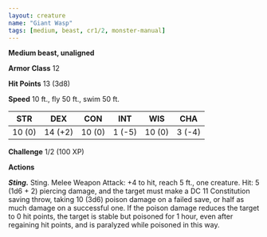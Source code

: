 ```yaml
---
layout: creature
name: "Giant Wasp"
tags: [medium, beast, cr1/2, monster-manual]
---
```


**Medium beast, unaligned**

**Armor Class** 12

**Hit Points** 13 (3d8)

**Speed** 10 ft., fly 50 ft., swim 50 ft.

|   STR   |   DEX   |   CON   |   INT   |   WIS   |   CHA   |
|:-----:|:-----:|:-----:|:-----:|:-----:|:-----:|
| 10 (0) | 14 (+2) | 10 (0) | 1 (-5) | 10 (0) | 3 (-4) |

**Challenge** 1/2 (100 XP)

**Actions**

***Sting.*** Sting. Melee Weapon Attack: +4 to hit, reach 5 ft., one creature. Hit: 5 (1d6 + 2) piercing damage, and the target must make a DC 11 Constitution saving throw, taking 10 (3d6) poison damage on a failed save, or half as much damage on a successful one. If the poison damage reduces the target to 0 hit points, the target is stable but poisoned for 1 hour, even after regaining hit points, and is paralyzed while poisoned in this way.

